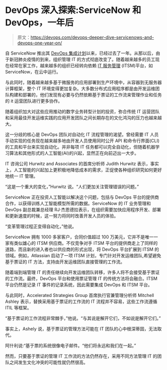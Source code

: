 # DevOps 深入探索:ServiceNow 和 DevOps，一年后

> 原文：<https://devops.com/devops-deeper-dive-servicenows-and-devops-one-year-on/>

自 ServiceNow 推出其 [DevOps 集成计划](https://devops.com/servicenow-extends-reach-into-devops-ecosystem/)以来，已经过去了一年。从那以后，由于新冠肺炎疫情的到来，组织管理 IT 的方式彻底改变了。随着越来越多的员工现在经常在家工作，越来越多的组织已经转向依赖 [IT 服务管理](https://en.wikipedia.org/wiki/IT_service_management) (ITSM)平台，如 ServiceNow，在云中运行。

与此同时，随着越来越多基于微服务的应用部署到生产环境中，从容器到无服务器计算框架，整个 IT 环境变得更加复杂。大多数分布式应用程序都是由开发运维团队构建和部署的，他们发现有必要与仍然依赖基于票证的工作流来管理作业和任务的 it 运营团队进行更多协作。

随着组织加大对这些应用推动的数字业务转型计划的投资，弥合传统 IT 运营团队和采用最佳开发运维实践的应用开发团队之间长期存在的文化鸿沟的压力也越来越大。

这一分歧的核心是 DevOps 团队对自动化 IT 流程管理的渴望。曾经需要 IT 人员手动实现的任务现在越来越多地由开发人员使用同时公开 API 和命令行界面(CLI)的工具和平台来实现自动化。并非每项 IT 任务都可以完全自动化，但随着机器学习算法和其他形式的人工智能(AI)的兴起，显然正在向前迈出一大步。

IT 咨询公司 Hurwitz and Associates 的首席分析师 Judith Hurwitz 表示，事实上，人工智能的兴起加上更积极地降低成本的需求，正促使各种组织研究如何更好地统一 IT 管理。

“这是一个重大的变化，”Hurwitz 说。“人们更加关注管理错误的问题。”

ServiceNow 正在投资人工智能以解决这个问题，包括与 DevOps 平台的提供商合作，以获得训练人工智能模型所需的数据。ServiceNow 的 IT 业务管理和 DevOps 副总裁兼总经理 RJ·杰恩德拉表示，在组织需要加快应用程序开发、部署和更新速度的时候，这一努力将同时改善开发人员的体验。

“变革管理过程正变得自动化，”他说。

ServiceNow 拥有 1000 多家客户，合同价值超过 100 万美元，它并不是唯一一家有类似雄心的 ITSM 供应商。不仅竞争对手 ITSM 平台的提供商走上了同样的道路，而且新的进入者也以供应商的形式出现，将 DevOps 平台扩展到 ITSM 的领域。例如，Atlassian 启动了一项 ITSM 计划，专门针对开发运维团队,希望避免基于票证的 IT 方法，支持由开发运维团队直接管理的工作流。

随着端到端管理 IT 的责任继续向开发运维团队转移，许多人将不会接受基于票证的工作流。最终，DevOps 平台和使用票证管理 IT 的传统方法将会融合。ITSM 平台仍然是记录 IT 事件的记录系统，因此需要集成 DevOps 和 ITSM 平台。

与此同时，Accelerated Strategies Group 首席执行官兼管理分析师 Mitchell Ashley 表示，替换采用基于票证的工作流的 IT 流程并不容易，这些工作流遵循 ITIL 等框架。

“基于票证的工作流程非常棘手，”他说。“与其说是解开它们，不如说是解开它们。”

事实上，Ashely 说，基于票证的管理方法可能在 IT 团队的心中根深蒂固，无法取代。

阿什利说:“基于票的系统很像电子邮件。“他们将永远和我们在一起。”

然而，只要基于票证的管理 IT 工作流的方法仍然存在，采用不同方法管理 IT 的团队之间发生文化冲突的可能性就仍然很高。